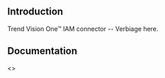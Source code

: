 ## Introduction

Trend Vision One™ IAM connector -- Verbiage here.

## Documentation

<<Place example here>>